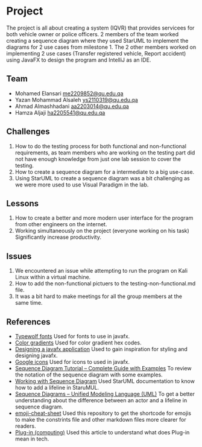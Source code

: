 # Project
 
The project is all about creating a system (IQVR) that provides servicees for both vehicle owner or police officers. 2 members of the team worked creating a sequence diagram where they used StarUML to implement the diagrams for 2 use cases from milestone 1. The 2 other members worked on implementing 2 use cases (Transfer registered vehicle, Report accident) using JavaFX to design the program and IntelliJ as an IDE.
 
## Team
 
- Mohamed Elansari me2209852@qu.edu.qa
- Yazan Mohammad Alsaleh ys2110319@qu.edu.qa
- Ahmad Almashhadani aa2203014@qu.edu.qa 
- Hamza Aljaji ha2205541@qu.edu.qa
 
## Challenges
 
1. How to do the testing process for both functional and non-functional requirements, as  team members who are working on the testing part did not have enough knowledge from just one lab session to cover the testing.
2. How to create a sequence diagram for a intermediate to a big use-case.
3. Using StarUML to create a sequence diagram was a bit challenging as we were more used to use 
Visual Paradigm in the lab.
 
## Lessons
 
1. How to create a better and more modern user interface for the program from other engineers on the internet.
2. Working simultaneously on the project (everyone working on his task) Significantly increase productivity.
 
## Issues
 
1. We encountered an issue while attempting to run the program on Kali Linux within a virtual machine.
2. How to add the non-functional pictuers to the testing-non-functional.md file.
3. It was a bit hard to make meetings for all the group members at the same time.


## References
 
- [Typewolf fonts](https://www.typewolf.com/google-fonts) Used for fonts to use in javafx.
- [Color gradients](https://mycolor.space/?hex=%238A1538&sub=1) Used for color gradient hex codes.
- [Designing a javafx application](https://youtu.be/Aliw3lNRzfc?si=BnYgEL5zKFFszB-I) Used to gain inspiration for styling and  designing javafx.
- [Google icons](https://fonts.google.com/icons) Used for icons to used in javafx.
- [Sequence Diagram Tutorial – Complete Guide with Examples](https://creately.com/guides/sequence-diagram-tutorial/) To review the notation of the sequence diagram with some examples.
- [Working with Sequence Diagram](https://staruml.readthedocs.io/en/latest/modeling-with-uml/working-with-sequence-diagram.html#:~:text=UML%20Sequence%20Diagram.-,Lifeline,as%20the%20size%20of%20Lifeline.) Used StarUML documentation to know how to add a lifeline in StaruMUL.
- [Sequence Diagrams – Unified Modeling Language (UML)](https://www.geeksforgeeks.org/unified-modeling-language-uml-sequence-diagrams/#11-actors) To get a better understanding about the difference between an actor and a lifeline in sequence diagram.
- [emoji-cheat-sheet](https://github.com/ikatyang/emoji-cheat-sheet) Used this repository to get the shortcode for emojis to make the constrints file and other markdown files more clearer for readers.
- [Plug-in (computing)](https://en.wikipedia.org/wiki/Plug-in_(computing)) Used this article to understand what does Plug-in mean in tech.